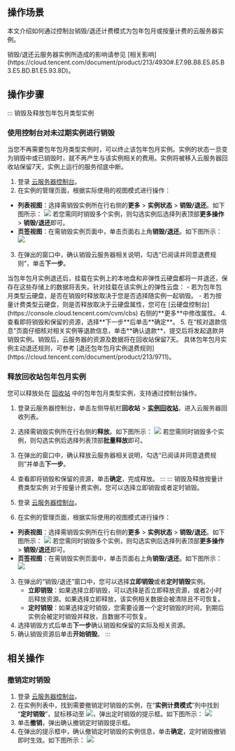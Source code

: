 ## 操作场景
本文介绍如何通过控制台销毁/退还计费模式为包年包月或按量计费的云服务器实例。

<dx-alert infotype="notice" title="">
销毁/退还云服务器实例所造成的影响请参见 [相关影响](https://cloud.tencent.com/document/product/213/4930#.E7.9B.B8.E5.85.B3.E5.BD.B1.E5.93.8D)。
</dx-alert>





## 操作步骤
<dx-tabs>
::: 销毁及释放包年包月类型实例

### 使用控制台对未过期实例进行销毁

当您不再需要包年包月类型实例时，可以终止该包年包月实例。实例的状态一旦变为销毁中或已销毁时，就不再产生与该实例相关的费用。实例将被移入云服务器回收站保留7天，实例上运行的服务彻底中断。

1. 登录 [云服务器控制台](https://console.cloud.tencent.com/cvm/)。
2. 在实例的管理页面，根据实际使用的视图模式进行操作：
  - **列表视图**：选择需销毁实例所在行右侧的**更多** > **实例状态** > **销毁/退还**。如下图所示：
![](https://main.qcloudimg.com/raw/3c65fa19967c0a0c2347f8bf60d2b631.png)
若您需同时销毁多个实例，则勾选实例后选择列表顶部**更多操作** > **销毁/退还**即可。
  - **页签视图**：在需销毁实例页面中，单击页面右上角**销毁/退还**。如下图所示：
![](https://qcloudimg.tencent-cloud.cn/raw/7b9fc83033daab3e39edf29227faa799.png)
3. 在弹出的窗口中，确认销毁云服务器相关说明，勾选“已阅读并同意退费规则”，单击**下一步**。
<dx-alert infotype="notice" title="">
当包年包月实例退还后，挂载在实例上的本地盘和非弹性云硬盘都将一并退还，保存在这些存储上的数据将丢失。针对挂载在该实例上的弹性云盘：
- 若为包年包月类型云硬盘，是否在销毁时释放取决于您是否选择随实例一起销毁。
- 若为按量计费类型云硬盘，则是否释放取决于云硬盘属性，您可在 [云硬盘控制台](https://console.cloud.tencent.com/cvm/cbs) 右侧的**更多**中修改属性。
</dx-alert>
4. 查看即将销毁和保留的资源，选择**下一步**后单击**确定**。
5. 在“核对退款信息”页面仔细核对相关实例等退款信息，单击**确认退款**，提交后将发起退款并销毁实例。销毁后，云服务器的资源及数据将在回收站保留7天。
  具体包年包月实例主动退还规则，可参考 [退还包年包月实例退费规则](https://cloud.tencent.com/document/product/213/9711)。


### 释放回收站包年包月实例

您可以释放处在 [回收站](/doc/product/213/4931) 中的包年包月类型实例，支持通过控制台操作。
1. 登录云服务器控制台，单击左侧导航栏**回收站** > **[实例回收站](https://console.cloud.tencent.com/cvm/recycler/cvm?rid=1)**，进入云服务器回收列表。
2. 选择需销毁实例所在行右侧的**释放**。如下图所示：
![](https://main.qcloudimg.com/raw/dd46c222e496688ef6b952ba6f4f93bc.png)
若您需同时销毁多个实例，则勾选实例后选择列表顶部**批量释放**即可。
3. 在弹出的窗口中，确认释放云服务器相关说明，勾选“已阅读并同意退费规则”并单击**下一步**。
6. 查看即将销毁和保留的资源，单击**确定**，完成释放。
:::
::: 销毁及释放按量计费类型实例
对于按量计费实例，您可以选择立即销毁或者定时销毁。

1.   登录 [云服务器控制台]( https://console.cloud.tencent.com/cvm/)。
2. 在实例的管理页面，根据实际使用的视图模式进行操作：
  - **列表视图**：选择需销毁实例所在行右侧的**更多** > **实例状态** > **销毁/退还**。如下图所示：
![](https://main.qcloudimg.com/raw/d2575d9c2e6bb5baeb62123a0c327315.png)
若您需同时销毁多个实例，则勾选实例后选择列表顶部**更多操作** > **销毁/退还**即可。
  - **页签视图**：在需销毁实例页面中，单击页面右上角**销毁/退还**。如下图所示：
![](https://qcloudimg.tencent-cloud.cn/raw/2b7ea1607c6a962606c7e54f36c6382b.png)
3. 在弹出的“销毁/退还”窗口中，您可以选择**立即销毁**或者**定时销毁**实例。
 	 - **立即销毁**：如果选择立即销毁，可以选择是否立即释放资源，或者2小时后释放资源。如果选择立即释放，该实例相关数据会被清除且不可恢复。
 	 - **定时销毁**：如果选择定时销毁，您需要设置一个定时销毁的时间，到期后实例会被定时销毁并释放，且数据不可恢复。
4. 选择销毁方式后单击**下一步**确认销毁和保留的实际及相关资源。
5. 确认销毁资源后单击**开始销毁**。
:::
</dx-tabs>




## 相关操作
### 撤销定时销毁

1. 登录 [云服务器控制台]( https://console.cloud.tencent.com/cvm/)。
2. 在实例列表中，找到需要撤销定时销毁的实例，在“**实例计费模式**”列中找到 “**定时销毁**”，鼠标移动至 <img src="https://main.qcloudimg.com/raw/2b612d7419315e76aaa9a7f3a7c9a447.png" style="margin: 0;"></img>，弹出定时销毁的提示框。如下图所示：
![](https://main.qcloudimg.com/raw/20b88109df8a658c2ac7f038092ab256.png)
3. 单击**撤销**，弹出确认撤销定时销毁提示框。
4. 在弹出的提示框中，确认撤销定时销毁的实例信息，单击**确定**，定时销毁撤销即时生效。如下图所示：
![](https://main.qcloudimg.com/raw/c81053bc01605668d070a3634d7a2b22.png)

